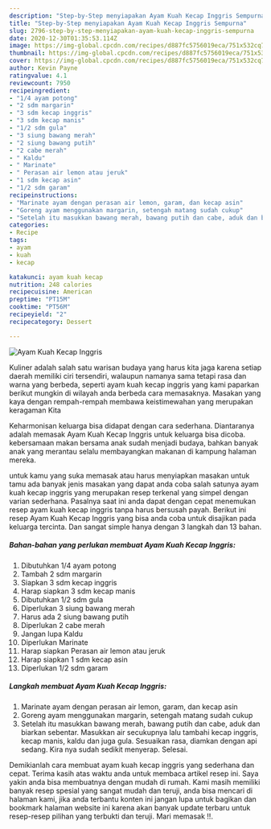 ```yaml
---
description: "Step-by-Step menyiapakan Ayam Kuah Kecap Inggris Sempurna"
title: "Step-by-Step menyiapakan Ayam Kuah Kecap Inggris Sempurna"
slug: 2796-step-by-step-menyiapakan-ayam-kuah-kecap-inggris-sempurna
date: 2020-12-30T01:35:53.114Z
image: https://img-global.cpcdn.com/recipes/d887fc5756019eca/751x532cq70/ayam-kuah-kecap-inggris-foto-resep-utama.jpg
thumbnail: https://img-global.cpcdn.com/recipes/d887fc5756019eca/751x532cq70/ayam-kuah-kecap-inggris-foto-resep-utama.jpg
cover: https://img-global.cpcdn.com/recipes/d887fc5756019eca/751x532cq70/ayam-kuah-kecap-inggris-foto-resep-utama.jpg
author: Kevin Payne
ratingvalue: 4.1
reviewcount: 7950
recipeingredient:
- "1/4 ayam potong"
- "2 sdm margarin"
- "3 sdm kecap inggris"
- "3 sdm kecap manis"
- "1/2 sdm gula"
- "3 siung bawang merah"
- "2 siung bawang putih"
- "2 cabe merah"
- " Kaldu"
- " Marinate"
- " Perasan air lemon atau jeruk"
- "1 sdm kecap asin"
- "1/2 sdm garam"
recipeinstructions:
- "Marinate ayam dengan perasan air lemon, garam, dan kecap asin"
- "Goreng ayam menggunakan margarin, setengah matang sudah cukup"
- "Setelah itu masukkan bawang merah, bawang putih dan cabe, aduk dan biarkan sebentar. Masukkan air secukupnya lalu tambahi kecap inggris, kecap manis, kaldu dan juga gula. Sesuaikan rasa, diamkan dengan api sedang. Kira nya sudah sedikit menyerap. Selesai."
categories:
- Recipe
tags:
- ayam
- kuah
- kecap

katakunci: ayam kuah kecap 
nutrition: 248 calories
recipecuisine: American
preptime: "PT15M"
cooktime: "PT56M"
recipeyield: "2"
recipecategory: Dessert

---
```



![Ayam Kuah Kecap Inggris](https://img-global.cpcdn.com/recipes/d887fc5756019eca/751x532cq70/ayam-kuah-kecap-inggris-foto-resep-utama.jpg)

Kuliner adalah salah satu warisan budaya yang harus kita jaga karena setiap daerah memiliki ciri tersendiri, walaupun namanya sama tetapi rasa dan warna yang berbeda, seperti ayam kuah kecap inggris yang kami paparkan berikut mungkin di wilayah anda berbeda cara memasaknya. Masakan yang kaya dengan rempah-rempah membawa keistimewahan yang merupakan keragaman Kita

Keharmonisan keluarga bisa didapat dengan cara sederhana. Diantaranya adalah memasak Ayam Kuah Kecap Inggris untuk keluarga bisa dicoba. kebersamaan makan bersama anak sudah menjadi budaya, bahkan banyak anak yang merantau selalu membayangkan makanan di kampung halaman mereka.



untuk kamu yang suka memasak atau harus menyiapkan masakan untuk tamu ada banyak jenis masakan yang dapat anda coba salah satunya ayam kuah kecap inggris yang merupakan resep terkenal yang simpel dengan varian sederhana. Pasalnya saat ini anda dapat dengan cepat menemukan resep ayam kuah kecap inggris tanpa harus bersusah payah.
Berikut ini resep Ayam Kuah Kecap Inggris yang bisa anda coba untuk disajikan pada keluarga tercinta. Dan sangat simple hanya dengan 3 langkah dan 13 bahan.


<!--inarticleads1-->

##### Bahan-bahan yang perlukan membuat Ayam Kuah Kecap Inggris:

1. Dibutuhkan 1/4 ayam potong
1. Tambah 2 sdm margarin
1. Siapkan 3 sdm kecap inggris
1. Harap siapkan 3 sdm kecap manis
1. Dibutuhkan 1/2 sdm gula
1. Diperlukan 3 siung bawang merah
1. Harus ada 2 siung bawang putih
1. Diperlukan 2 cabe merah
1. Jangan lupa  Kaldu
1. Diperlukan  Marinate
1. Harap siapkan  Perasan air lemon atau jeruk
1. Harap siapkan 1 sdm kecap asin
1. Diperlukan 1/2 sdm garam




<!--inarticleads2-->

##### Langkah membuat  Ayam Kuah Kecap Inggris:

1. Marinate ayam dengan perasan air lemon, garam, dan kecap asin
1. Goreng ayam menggunakan margarin, setengah matang sudah cukup
1. Setelah itu masukkan bawang merah, bawang putih dan cabe, aduk dan biarkan sebentar. Masukkan air secukupnya lalu tambahi kecap inggris, kecap manis, kaldu dan juga gula. Sesuaikan rasa, diamkan dengan api sedang. Kira nya sudah sedikit menyerap. Selesai.




Demikianlah cara membuat ayam kuah kecap inggris yang sederhana dan cepat. Terima kasih atas waktu anda untuk membaca artikel resep ini. Saya yakin anda bisa membuatnya dengan mudah di rumah. Kami masih memiliki banyak resep spesial yang sangat mudah dan teruji, anda bisa mencari di halaman kami, jika anda terbantu konten ini jangan lupa untuk bagikan dan bookmark halaman website ini karena akan banyak update terbaru untuk resep-resep pilihan yang terbukti dan teruji. Mari memasak !!. 
